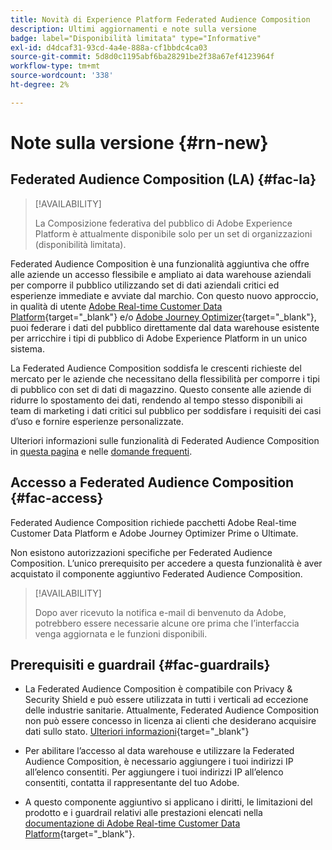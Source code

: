 ```yaml
---
title: Novità di Experience Platform Federated Audience Composition
description: Ultimi aggiornamenti e note sulla versione
badge: label="Disponibilità limitata" type="Informative"
exl-id: d4dcaf31-93cd-4a4e-888a-cf1bbdc4ca03
source-git-commit: 5d8d0c1195abf6ba28291be2f38a67ef4123964f
workflow-type: tm+mt
source-wordcount: '338'
ht-degree: 2%

---
```


# Note sulla versione {#rn-new}

## Federated Audience Composition (LA) {#fac-la}

>[!AVAILABILITY]
>
>La Composizione federativa del pubblico di Adobe Experience Platform è attualmente disponibile solo per un set di organizzazioni (disponibilità limitata).
>

Federated Audience Composition è una funzionalità aggiuntiva che offre alle aziende un accesso flessibile e ampliato ai data warehouse aziendali per comporre il pubblico utilizzando set di dati aziendali critici ed esperienze immediate e avviate dal marchio. Con questo nuovo approccio, in qualità di utente [Adobe Real-time Customer Data Platform](https://experienceleague.adobe.com/en/docs/experience-platform/segmentation/home){target="_blank"} e/o [Adobe Journey Optimizer](https://experienceleague.adobe.com/it/docs/journey-optimizer/using/ajo-home){target="_blank"}, puoi federare i dati del pubblico direttamente dal data warehouse esistente per arricchire i tipi di pubblico di Adobe Experience Platform in un unico sistema.

La Federated Audience Composition soddisfa le crescenti richieste del mercato per le aziende che necessitano della flessibilità per comporre i tipi di pubblico con set di dati di magazzino. Questo consente alle aziende di ridurre lo spostamento dei dati, rendendo al tempo stesso disponibili ai team di marketing i dati critici sul pubblico per soddisfare i requisiti dei casi d’uso e fornire esperienze personalizzate. 

Ulteriori informazioni sulle funzionalità di Federated Audience Composition in [questa pagina](get-started.md) e nelle [domande frequenti](get-started.md#faq).

## Accesso a Federated Audience Composition {#fac-access}

Federated Audience Composition richiede pacchetti Adobe Real-time Customer Data Platform e Adobe Journey Optimizer Prime o Ultimate.

Non esistono autorizzazioni specifiche per Federated Audience Composition. L’unico prerequisito per accedere a questa funzionalità è aver acquistato il componente aggiuntivo Federated Audience Composition.

>[!AVAILABILITY]
>
>Dopo aver ricevuto la notifica e-mail di benvenuto da Adobe, potrebbero essere necessarie alcune ore prima che l’interfaccia venga aggiornata e le funzioni disponibili.
>

## Prerequisiti e guardrail {#fac-guardrails}

* La Federated Audience Composition è compatibile con Privacy &amp; Security Shield e può essere utilizzata in tutti i verticali ad eccezione delle industrie sanitarie. Attualmente, Federated Audience Composition non può essere concesso in licenza ai clienti che desiderano acquisire dati sullo stato. [Ulteriori informazioni](https://experienceleague.adobe.com/en/docs/events/customer-data-management-voices-recordings/governance/healthcare-shield){target="_blank"}

* Per abilitare l’accesso al data warehouse e utilizzare la Federated Audience Composition, è necessario aggiungere i tuoi indirizzi IP all’elenco consentiti. Per aggiungere i tuoi indirizzi IP all’elenco consentiti, contatta il rappresentante del tuo Adobe.

* A questo componente aggiuntivo si applicano i diritti, le limitazioni del prodotto e i guardrail relativi alle prestazioni elencati nella [documentazione di Adobe Real-time Customer Data Platform](https://experienceleague.adobe.com/en/docs/experience-platform/profile/guardrails){target="_blank"}.
